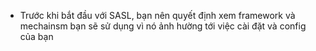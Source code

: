 - Trước khi bắt đầu với SASL, bạn nên quyết định xem framework và mechainsm bạn sẽ sử dụng vì nó ảnh hường tới việc cài đặt và config của bạn
